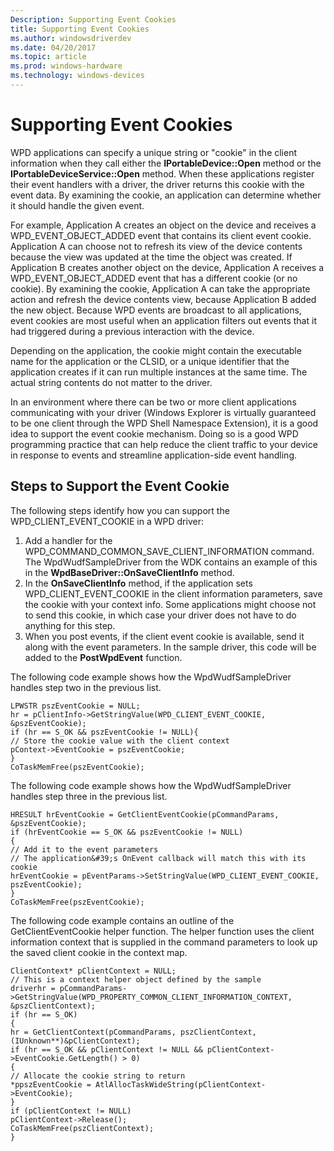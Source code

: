 ```yaml
---
Description: Supporting Event Cookies
title: Supporting Event Cookies
ms.author: windowsdriverdev
ms.date: 04/20/2017
ms.topic: article
ms.prod: windows-hardware
ms.technology: windows-devices
---
```


# Supporting Event Cookies


WPD applications can specify a unique string or "cookie" in the client information when they call either the **IPortableDevice::Open** method or the **IPortableDeviceService::Open** method. When these applications register their event handlers with a driver, the driver returns this cookie with the event data. By examining the cookie, an application can determine whether it should handle the given event.

For example, Application A creates an object on the device and receives a WPD\_EVENT\_OBJECT\_ADDED event that contains its client event cookie. Application A can choose not to refresh its view of the device contents because the view was updated at the time the object was created. If Application B creates another object on the device, Application A receives a WPD\_EVENT\_OBJECT\_ADDED event that has a different cookie (or no cookie). By examining the cookie, Application A can take the appropriate action and refresh the device contents view, because Application B added the new object. Because WPD events are broadcast to all applications, event cookies are most useful when an application filters out events that it had triggered during a previous interaction with the device.

Depending on the application, the cookie might contain the executable name for the application or the CLSID, or a unique identifier that the application creates if it can run multiple instances at the same time. The actual string contents do not matter to the driver.

In an environment where there can be two or more client applications communicating with your driver (Windows Explorer is virtually guaranteed to be one client through the WPD Shell Namespace Extension), it is a good idea to support the event cookie mechanism. Doing so is a good WPD programming practice that can help reduce the client traffic to your device in response to events and streamline application-side event handling.

## <span id="Steps_to_Support_the_Event_Cookie"></span><span id="steps_to_support_the_event_cookie"></span><span id="STEPS_TO_SUPPORT_THE_EVENT_COOKIE"></span>Steps to Support the Event Cookie


The following steps identify how you can support the WPD\_CLIENT\_EVENT\_COOKIE in a WPD driver:

1.  Add a handler for the WPD\_COMMAND\_COMMON\_SAVE\_CLIENT\_INFORMATION command. The WpdWudfSampleDriver from the WDK contains an example of this in the **WpdBaseDriver::OnSaveClientInfo** method.
2.  In the **OnSaveClientInfo** method, if the application sets WPD\_CLIENT\_EVENT\_COOKIE in the client information parameters, save the cookie with your context info. Some applications might choose not to send this cookie, in which case your driver does not have to do anything for this step.
3.  When you post events, if the client event cookie is available, send it along with the event parameters. In the sample driver, this code will be added to the **PostWpdEvent** function.

The following code example shows how the WpdWudfSampleDriver handles step two in the previous list.

```ManagedCPlusPlus
LPWSTR pszEventCookie = NULL; 
hr = pClientInfo->GetStringValue(WPD_CLIENT_EVENT_COOKIE, &pszEventCookie);
if (hr == S_OK && pszEventCookie != NULL){    
// Store the cookie value with the client context    
pContext->EventCookie = pszEventCookie;
}
CoTaskMemFree(pszEventCookie);
```

The following code example shows how the WpdWudfSampleDriver handles step three in the previous list.

```ManagedCPlusPlus
HRESULT hrEventCookie = GetClientEventCookie(pCommandParams, &pszEventCookie);
if (hrEventCookie == S_OK && pszEventCookie != NULL)
{    
// Add it to the event parameters    
// The application&#39;s OnEvent callback will match this with its cookie    
hrEventCookie = pEventParams->SetStringValue(WPD_CLIENT_EVENT_COOKIE, pszEventCookie);
}
CoTaskMemFree(pszEventCookie);
```

The following code example contains an outline of the GetClientEventCookie helper function. The helper function uses the client information context that is supplied in the command parameters to look up the saved client cookie in the context map.

```ManagedCPlusPlus
ClientContext* pClientContext = NULL;   
// This is a context helper object defined by the sample 
driverhr = pCommandParams->GetStringValue(WPD_PROPERTY_COMMON_CLIENT_INFORMATION_CONTEXT, &pszClientContext);
if (hr == S_OK)
{    
hr = GetClientContext(pCommandParams, pszClientContext, (IUnknown**)&pClientContext);    
if (hr == S_OK && pClientContext != NULL && pClientContext->EventCookie.GetLength() > 0)    
{       
// Allocate the cookie string to return        
*ppszEventCookie = AtlAllocTaskWideString(pClientContext->EventCookie);    
}    
if (pClientContext != NULL)          
pClientContext->Release();    
CoTaskMemFree(pszClientContext);
}
```

 

 





